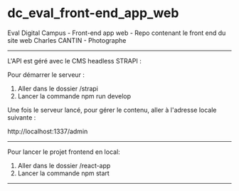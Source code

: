 # dc_eval_front-end_app_web

Eval Digital Campus - Front-end app web - Repo contenant le front end du site web Charles CANTIN - Photographe

---

L'API est géré avec le CMS headless STRAPI :

Pour démarrer le serveur :

1. Aller dans le dossier /strapi
2. Lancer la commande npm run develop

Une fois le serveur lancé, pour gérer le contenu, aller à l'adresse locale suivante :

http://localhost:1337/admin

---

Pour lancer le projet frontend en local:

1. Aller dans le dossier /react-app
2. Lancer la commande npm start

---
